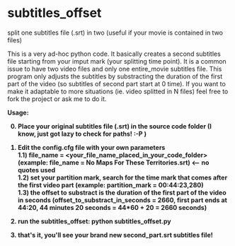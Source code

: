subtitles_offset
================

split one subtitles file (.srt) in two (useful if your movie is contained in two files)

This is a very ad-hoc python code. It basically creates a second subtitles file starting from your imput mark (your splitting time point).
It is a common issue to have two video files and only one entire_movie subtitles file. This program only adjusts the subtitles by substracting the duration of the first part of the video (so subtitles of second part start at 0 time).
If you want to make it adaptable to more situations (ie. video splitted in N files) feel free to fork the project or ask me to do it.

<b>Usage</u>:

0) Place your original subtitles file (.srt) in the source code folder (I know, just got lazy to check for paths! :-P )

1) Edit the config.cfg file with your own parameters<br/>
1.1) file_name = <your_file_name_placed_in_your_code_folder> (example: file_name = No Maps For These Territories.srt) <-- no quotes used<br/>
1.2) set your partition mark, search for the time mark that comes after the first video part (example: partition_mark = 00:44:23,280)<br/>
1.3) the offset to substract is the duration of the first part of the video in seconds (offset_to_substract_in_seconds = 2660, first part ends at 44:20, 44 minutes 20 seconds = 44*60 + 20 = 2660 seconds)

2) run the subtitles_offset: python subtitles_offset.py

3) that's it, you'll see your brand new second_part.srt subtitles file!
